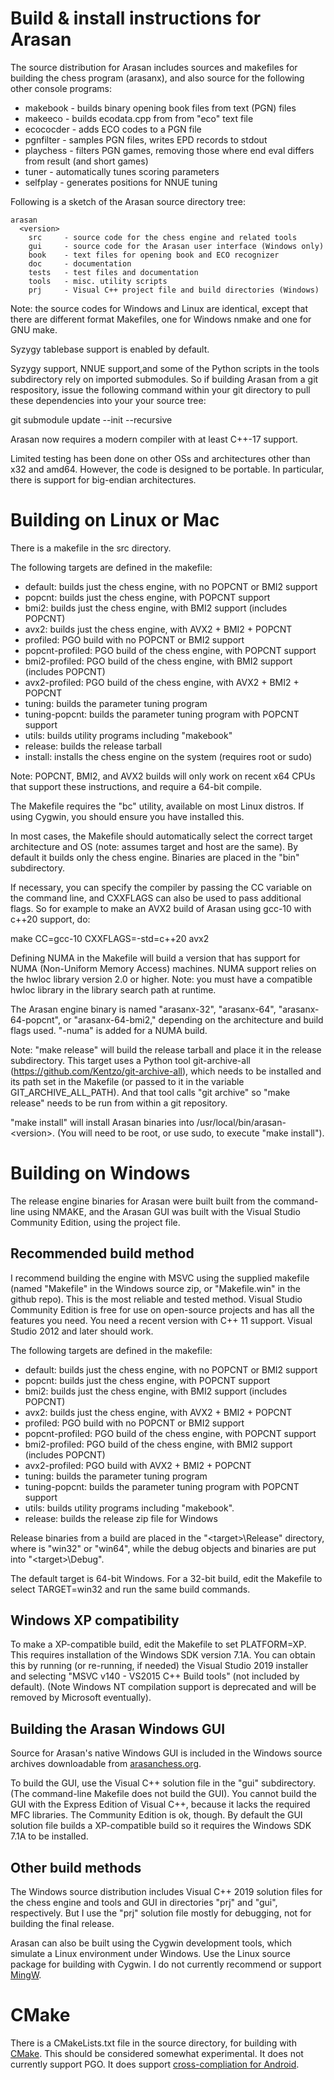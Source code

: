# Build & install instructions for Arasan

The source distribution for Arasan includes sources and makefiles for
building the chess program (arasanx), and also source for the
following other console programs:

- makebook - builds binary opening book files from text (PGN) files
- makeeco - builds ecodata.cpp from from "eco" text file
- ecococder - adds ECO codes to a PGN file
- pgnfilter - samples PGN files, writes EPD records to stdout
- playchess - filters PGN games, removing those where end eval differs from result (and short games)
- tuner - automatically tunes scoring parameters
- selfplay - generates positions for NNUE tuning

Following is a sketch of the Arasan source directory tree:

```
arasan
  <version>
    src     - source code for the chess engine and related tools
    gui     - source code for the Arasan user interface (Windows only)
    book    - text files for opening book and ECO recognizer
    doc     - documentation
    tests   - test files and documentation
    tools   - misc. utility scripts
    prj     - Visual C++ project file and build directories (Windows)
```

Note: the source codes for Windows and Linux are identical, except
that there are different format Makefiles, one for Windows nmake and
one for GNU make.

Syzygy tablebase support is enabled by default.

Syzygy support, NNUE support,and some of the Python scripts in the tools
subdirectory rely on imported submodules. So if building Arasan from a
git respository, issue the following command within your git directory
to pull these dependencies into your your source tree:

git submodule update --init --recursive

Arasan now requires a modern compiler with at least C++-17 support.

Limited testing has been done on other OSs and architectures other
than x32 and amd64.  However, the code is designed to be portable.
In particular, there is support for big-endian architectures.

# Building on Linux or Mac

There is a makefile in the src directory.

The following targets are defined in the makefile:

- default: builds just the chess engine, with no POPCNT or BMI2 support
- popcnt: builds just the chess engine, with POPCNT support
- bmi2: builds just the chess engine, with BMI2 support (includes POPCNT)
- avx2: builds just the chess engine, with AVX2 + BMI2 + POPCNT
- profiled: PGO build with no POPCNT or BMI2 support
- popcnt-profiled: PGO build of the chess engine, with POPCNT support
- bmi2-profiled: PGO build of the chess engine, with BMI2 support (includes POPCNT)
- avx2-profiled: PGO build of the chess engine, with AVX2 + BMI2 + POPCNT
- tuning: builds the parameter tuning program
- tuning-popcnt: builds the parameter tuning program with POPCNT support
- utils: builds utility programs including "makebook"
- release: builds the release tarball
- install: installs the chess engine on the system (requires root or sudo)

Note: POPCNT, BMI2, and AVX2 builds will only work on recent x64 CPUs that
support these instructions, and require a 64-bit compile.

The Makefile requires the "bc" utility, available on most Linux distros.
If using Cygwin, you should ensure you have installed this.

In most cases, the Makefile should automatically select the correct
target architecture and OS (note: assumes target and host are the
same). By default it builds only the chess engine. Binaries are placed
in the "bin" subdirectory.

If necessary, you can specify the compiler by passing the CC variable
on the command line, and CXXFLAGS can also be used to pass additional
flags. So for example to make an AVX2 build of Arasan using gcc-10
with c++20 support, do:

make CC=gcc-10 CXXFLAGS=-std=c++20 avx2

Defining NUMA in the Makefile will build a version that has support
for NUMA (Non-Uniform Memory Access) machines. NUMA support relies
on the hwloc library version 2.0 or higher. Note: you must have a
compatible hwloc library in the library search path at runtime.

The Arasan engine binary is named "arasanx-32", "arasanx-64",
"arasanx-64-popcnt", or "arasanx-64-bmi2," depending on the
architecture and build flags used. "-numa" is added for a NUMA
build.

Note: "make release" will build the release tarball and place it in the
release subdirectory. This target uses a Python tool git-archive-all
(https://github.com/Kentzo/git-archive-all), which needs to be
installed and its path set in the Makefile (or passed to it in the
variable GIT_ARCHIVE_ALL_PATH). And that tool calls "git archive" so
"make release" needs to be run from within a git repository.

"make install" will install Arasan binaries into /usr/local/bin/arasan-\<version>.
(You will need to be root, or use sudo, to execute "make install"). 

# Building on Windows

The release engine binaries for Arasan were built built from
the command-line using NMAKE, and the Arasan GUI was built with the
Visual Studio Community Edition, using the project file.

## Recommended build method

I recommend building the engine with MSVC using the supplied makefile
(named "Makefile" in the Windows source zip, or "Makefile.win" in the
github repo). This is the most reliable and tested method. Visual
Studio Community Edition is free for use on open-source projects and
has all the features you need. You need a recent version with C++ 11
support. Visual Studio 2012 and later should work.</p>

The following targets are defined in the makefile:

- default: builds just the chess engine, with no POPCNT or BMI2 support
- popcnt: builds just the chess engine, with POPCNT support
- bmi2: builds just the chess engine, with BMI2 support (includes POPCNT)
- avx2: builds just the chess engine, with AVX2 + BMI2 + POPCNT
- profiled: PGO build with no POPCNT or BMI2 support
- popcnt-profiled: PGO build of the chess engine, with POPCNT support
- bmi2-profiled: PGO build of the chess engine, with BMI2 support (includes POPCNT)
- avx2-profiled: PGO build with AVX2 + BMI2 + POPCNT
- tuning: builds the parameter tuning program
- tuning-popcnt: builds the parameter tuning program with POPCNT support
- utils: builds utility programs including "makebook".
- release: builds the release zip file for Windows

Release binaries from a build are placed in the
"\<target>\Release" directory, where <target> is "win32" or "win64",
while the debug objects and binaries are put into "\<target>\Debug".

The default target is 64-bit Windows. For a 32-bit build, edit the
Makefile to select TARGET=win32 and run the same build commands.

## Windows XP compatibility

To make a XP-compatible build, edit the Makefile to set PLATFORM=XP.
This requires installation of the Windows SDK version 7.1A. You can
obtain this by running (or re-running, if needed) the Visual Studio
2019 installer and selecting "MSVC v140 - VS2015 C++ Build tools"
(not included by default). (Note Windows NT compilation support is
deprecated and will be removed by Microsoft eventually).

## Building the Arasan Windows GUI

Source for Arasan's native Windows GUI is included in the Windows source archives
downloadable from [arasanchess.org](https://www.arasanchess.org).

To build the GUI, use the Visual C++ solution file in the "gui"
subdirectory. (The command-line Makefile does not build the GUI). You
cannot build the GUI with the Express Edition of Visual C++, because
it lacks the required MFC libraries. The Community Edition is ok,
though. By default the GUI solution file builds a XP-compatible build
so it requires the Windows SDK 7.1A to be installed.

## Other build methods

The Windows source distribution includes Visual C++ 2019 solution
files for the chess engine and tools and GUI in directories "prj" and
"gui", respectively. But I use the "prj" solution file mostly for
debugging, not for building the final release.

Arasan can also be built using the Cygwin development tools, which
simulate a Linux environment under Windows. Use the Linux source
package for building with Cygwin. I do not currently recommend or
support [MingW](http://mingw.org/).

# CMake

There is a CMakeLists.txt file in the source directory, for building
with [CMake](https://cmake.org/).  This should be considered somewhat
experimental. It does not currently support PGO.  It does support
[cross-compliation for
Android](https://developer.android.com/ndk/guides/cmake#android_platform).
